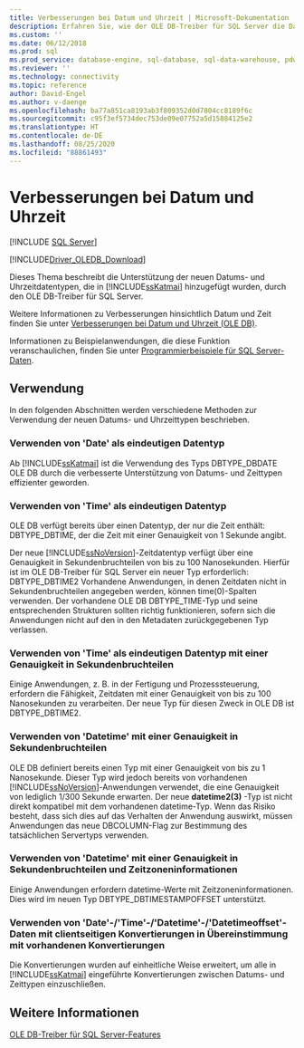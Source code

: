 ```yaml
---
title: Verbesserungen bei Datum und Uhrzeit | Microsoft-Dokumentation
description: Erfahren Sie, wie der OLE DB-Treiber für SQL Server die Datums- und Uhrzeitdatentypen unterstützt, die in SQL Server 2008 eingeführt wurden.
ms.custom: ''
ms.date: 06/12/2018
ms.prod: sql
ms.prod_service: database-engine, sql-database, sql-data-warehouse, pdw
ms.reviewer: ''
ms.technology: connectivity
ms.topic: reference
author: David-Engel
ms.author: v-daenge
ms.openlocfilehash: ba77a851ca8193ab3f809352d0d7804cc8189f6c
ms.sourcegitcommit: c95f3ef5734dec753de09e07752a5d15884125e2
ms.translationtype: HT
ms.contentlocale: de-DE
ms.lasthandoff: 08/25/2020
ms.locfileid: "88861493"
---
```

# <a name="date-and-time-improvements"></a>Verbesserungen bei Datum und Uhrzeit
[!INCLUDE [SQL Server](../../../includes/applies-to-version/sql-asdb-asdbmi-asa-pdw.md)]

[!INCLUDE[Driver_OLEDB_Download](../../../includes/driver_oledb_download.md)]

  Dieses Thema beschreibt die Unterstützung der neuen Datums- und Uhrzeitdatentypen, die in [!INCLUDE[ssKatmai](../../../includes/sskatmai-md.md)] hinzugefügt wurden, durch den OLE DB-Treiber für SQL Server.  
  
 Weitere Informationen zu Verbesserungen hinsichtlich Datum und Zeit finden Sie unter [Verbesserungen bei Datum und Uhrzeit &#40;OLE DB&#41;](../../oledb/ole-db-date-time/date-and-time-improvements-ole-db.md).  
  
 Informationen zu Beispielanwendungen, die diese Funktion veranschaulichen, finden Sie unter [Programmierbeispiele für SQL Server-Daten](https://msftdpprodsamples.codeplex.com/).  
  
## <a name="usage"></a>Verwendung  
 In den folgenden Abschnitten werden verschiedene Methoden zur Verwendung der neuen Datums- und Uhrzeittypen beschrieben.  
  
### <a name="use-date-as-a-distinct-data-type"></a>Verwenden von 'Date' als eindeutigen Datentyp  
 Ab [!INCLUDE[ssKatmai](../../../includes/sskatmai-md.md)] ist die Verwendung des Typs DBTYPE_DBDATE OLE DB durch die verbesserte Unterstützung von Datums- und Zeittypen effizienter geworden.  
  
### <a name="use-time-as-a-distinct-data-type"></a>Verwenden von 'Time' als eindeutigen Datentyp  
 OLE DB verfügt bereits über einen Datentyp, der nur die Zeit enthält: DBTYPE_DBTIME, der die Zeit mit einer Genauigkeit von 1 Sekunde angibt.
  
 Der neue [!INCLUDE[ssNoVersion](../../../includes/ssnoversion-md.md)]-Zeitdatentyp verfügt über eine Genauigkeit in Sekundenbruchteilen von bis zu 100 Nanosekunden. Hierfür ist im OLE DB-Treiber für SQL Server ein neuer Typ erforderlich: DBTYPE_DBTIME2 Vorhandene Anwendungen, in denen Zeitdaten nicht in Sekundenbruchteilen angegeben werden, können time(0)-Spalten verwenden. Der vorhandene OLE DB DBTYPE_TIME-Typ und seine entsprechenden Strukturen sollten richtig funktionieren, sofern sich die Anwendungen nicht auf den in den Metadaten zurückgegebenen Typ verlassen.  
  
### <a name="use-time-as-a-distinct-data-type-with-extended-fractional-seconds-precision"></a>Verwenden von 'Time' als eindeutigen Datentyp mit einer Genauigkeit in Sekundenbruchteilen  
 Einige Anwendungen, z. B. in der Fertigung und Prozesssteuerung, erfordern die Fähigkeit, Zeitdaten mit einer Genauigkeit von bis zu 100 Nanosekunden zu verarbeiten. Der neue Typ für diesen Zweck in OLE DB ist DBTYPE_DBTIME2.  
  
### <a name="use-datetime-with-extended-fractional-seconds-precision"></a>Verwenden von 'Datetime' mit einer Genauigkeit in Sekundenbruchteilen  
 OLE DB definiert bereits einen Typ mit einer Genauigkeit von bis zu 1 Nanosekunde. Dieser Typ wird jedoch bereits von vorhandenen [!INCLUDE[ssNoVersion](../../../includes/ssnoversion-md.md)]-Anwendungen verwendet, die eine Genauigkeit von lediglich 1/300 Sekunde erwarten. Der neue **datetime2(3)** -Typ ist nicht direkt kompatibel mit dem vorhandenen datetime-Typ. Wenn das Risiko besteht, dass sich dies auf das Verhalten der Anwendung auswirkt, müssen Anwendungen das neue DBCOLUMN-Flag zur Bestimmung des tatsächlichen Servertyps verwenden.    
  
### <a name="use-datetime-with-extended-fractional-seconds-precision-and-timezone"></a>Verwenden von 'Datetime' mit einer Genauigkeit in Sekundenbruchteilen und Zeitzoneninformationen  
 Einige Anwendungen erfordern datetime-Werte mit Zeitzoneninformationen. Dies wird im neuen Typ DBTYPE_DBTIMESTAMPOFFSET unterstützt.
  
### <a name="use-datetimedatetimedatetimeoffset-data-with-client-side-conversions-consistent-with-existing-conversions"></a>Verwenden von 'Date'-/'Time'-/'Datetime'-/'Datetimeoffset'-Daten mit clientseitigen Konvertierungen in Übereinstimmung mit vorhandenen Konvertierungen  
 Die Konvertierungen wurden auf einheitliche Weise erweitert, um alle in [!INCLUDE[ssKatmai](../../../includes/sskatmai-md.md)] eingeführte Konvertierungen zwischen Datums- und Zeittypen einzuschließen.  
  
## <a name="see-also"></a>Weitere Informationen  
 [OLE DB-Treiber für SQL Server-Features](../../oledb/features/oledb-driver-for-sql-server-features.md)  
  
  
